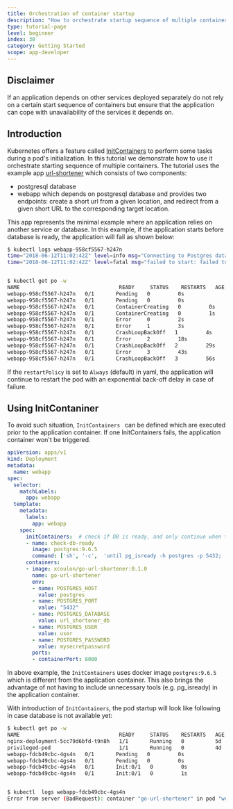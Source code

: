 ```yaml
---
title: Orchestration of container startup
description: "How to orchestrate startup sequence of multiple containers"
type: tutorial-page
level: beginner
index: 30
category: Getting Started
scope: app-developer
---
```


## Disclaimer

If an application depends on other services deployed separately do not rely on a certain start sequence of containers 
but ensure that the application can cope with unavailability of the services it depends on.


## Introduction
Kubernetes offers a feature called [InitContainers](https://kubernetes.io/docs/concepts/workloads/pods/init-containers/) to perform some tasks during a pod's initialization.
In this tutorial we demonstrate how to use it orchestrate starting sequence of multiple containers.  The tutorial uses the example app  [url-shortener](https://medium.com/@xcoulon/deploying-your-first-web-app-on-minikube-6e98d2884b3a) which consists of two components:

- postgresql database
- webapp which depends on postgresql database and provides two endpoints: create a short url from a given location, and redirect  from a given short URL to the corresponding target location.

This app represents the minimal example where an application relies on another service or database.  In this example, if the application starts before database is ready, the application will fail as shown below:

```bash
$ kubectl logs webapp-958cf5567-h247n
time="2018-06-12T11:02:42Z" level=info msg="Connecting to Postgres database using: host=`postgres:5432` dbname=`url_shortener_db` username=`user`\n"
time="2018-06-12T11:02:42Z" level=fatal msg="failed to start: failed to open connection to database: dial tcp: lookup postgres on 100.64.0.10:53: no such host\n"


$ kubectl get po -w
NAME                                READY     STATUS    RESTARTS   AGE
webapp-958cf5567-h247n   0/1       Pending   0         0s
webapp-958cf5567-h247n   0/1       Pending   0         0s
webapp-958cf5567-h247n   0/1       ContainerCreating   0         0s
webapp-958cf5567-h247n   0/1       ContainerCreating   0         1s
webapp-958cf5567-h247n   0/1       Error     0         2s
webapp-958cf5567-h247n   0/1       Error     1         3s
webapp-958cf5567-h247n   0/1       CrashLoopBackOff   1         4s
webapp-958cf5567-h247n   0/1       Error     2         18s
webapp-958cf5567-h247n   0/1       CrashLoopBackOff   2         29s
webapp-958cf5567-h247n   0/1       Error     3         43s
webapp-958cf5567-h247n   0/1       CrashLoopBackOff   3         56s

```

If the `restartPolicy` is set to `Always` (default) in yaml, the application will continue to restart the pod with an exponential back-off delay in case of failure.

## Using InitContaniner
To avoid such situation, `InitContainers ` can be defined which are executed prior to the application container.  If one InitContainers fails, the application container won't be triggered.

```yaml
apiVersion: apps/v1
kind: Deployment
metadata:
  name: webapp
spec:
  selector:
    matchLabels:
      app: webapp
  template:
    metadata:
      labels:
        app: webapp
    spec:
      initContainers:  # check if DB is ready, and only continue when true
      - name: check-db-ready
        image: postgres:9.6.5
        command: ['sh', '-c',  'until pg_isready -h postgres -p 5432;  do echo waiting for database; sleep 2; done;']
      containers:
      - image: xcoulon/go-url-shortener:0.1.0
        name: go-url-shortener
        env:
        - name: POSTGRES_HOST
          value: postgres
        - name: POSTGRES_PORT
          value: "5432"
        - name: POSTGRES_DATABASE
          value: url_shortener_db
        - name: POSTGRES_USER
          value: user
        - name: POSTGRES_PASSWORD
          value: mysecretpassword
        ports:
        - containerPort: 8080
```

In above example, the `InitContainers` uses docker image `postgres:9.6.5` which is different from the application container.
This also brings the advantage of not having to include unnecessary tools (e.g. pg_isready) in the application container.

With introduction of `InitContainers`, the pod startup will look like following in case database is not available yet:

```bash
$ kubectl get po -w
NAME                                READY     STATUS    RESTARTS   AGE
nginx-deployment-5cc79d6bfd-t9n8h   1/1       Running   0          5d
privileged-pod                      1/1       Running   0          4d
webapp-fdcb49cbc-4gs4n   0/1       Pending   0         0s
webapp-fdcb49cbc-4gs4n   0/1       Pending   0         0s
webapp-fdcb49cbc-4gs4n   0/1       Init:0/1   0         0s
webapp-fdcb49cbc-4gs4n   0/1       Init:0/1   0         1s


$ kubectl  logs webapp-fdcb49cbc-4gs4n
Error from server (BadRequest): container "go-url-shortener" in pod "webapp-fdcb49cbc-4gs4n" is waiting to start: PodInitializing
```
